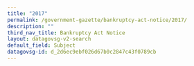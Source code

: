 ```yaml
---
title: "2017"
permalink: /government-gazette/bankruptcy-act-notice/2017/
description: ""
third_nav_title: Bankruptcy Act Notice
layout: datagovsg-v2-search
default_field: Subject
datagovsg-id: d_2d6ec9ebf026d67b0c2847c43f0789cb
---
```

